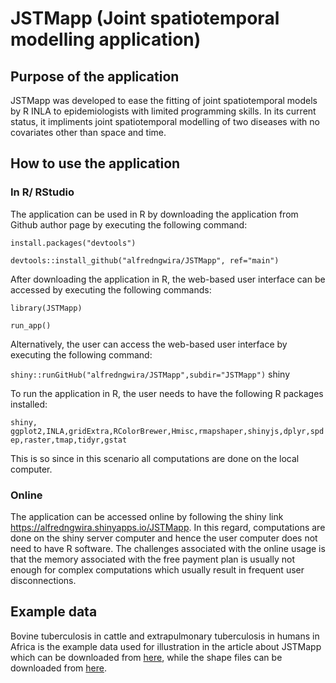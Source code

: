 # JSTMapp (Joint spatiotemporal modelling application)
## Purpose of the application
JSTMapp was developed to ease the fitting of joint spatiotemporal models by R INLA to epidemiologists with limited programming skills. In its current status, it impliments joint spatiotemporal modelling of two diseases with no covariates other than space and time.
## How to use the application
### In R/ RStudio 
The application can be used in R by downloading the application from Github author page by executing the following command:

```install.packages("devtools")```

```devtools::install_github("alfredngwira/JSTMapp", ref="main")```

After downloading the application in R, the web-based user interface can be accessed by executing the following commands:

```library(JSTMapp)```

```run_app()```

Alternatively, the user can access the web-based user interface by executing the following command:

```shiny::runGitHub("alfredngwira/JSTMapp",subdir="JSTMapp")```  shiny

To run the application in R, the user needs to have the following R packages installed:

```shiny, ggplot2,INLA,gridExtra,RColorBrewer,Hmisc,rmapshaper,shinyjs,dplyr,spdep,raster,tmap,tidyr,gstat```

This is so since in this scenario all computations are done on the local computer.
### Online
The application can be accessed online by following the shiny link https://alfredngwira.shinyapps.io/JSTMapp. In this regard, computations are done on the shiny server computer and hence the user computer does not need to have R software. The challenges associated with the online usage is that the memory associated with the free payment plan is usually not enough for complex computations which usually result in frequent user disconnections. 

## Example data
Bovine tuberculosis in cattle and extrapulmonary tuberculosis in humans in Africa is the example data used for illustration in the  article about JSTMapp which can be downloaded from [here](https://github.com/alfredngwira/JSTMapp/blob/main/JSTMapp/joint.csv), while the shape files can be downloaded from [here](https://github.com/alfredngwira/JSTMapp/blob/main/JSTMapp/Africa_Boundaries.zip).
